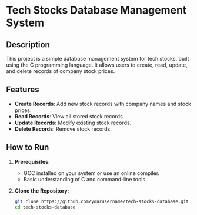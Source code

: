 # Tech Stocks Database Management System

## Description
This project is a simple database management system for tech stocks, built using the C programming language. It allows users to create, read, update, and delete records of company stock prices.

## Features
- **Create Records**: Add new stock records with company names and stock prices.
- **Read Records**: View all stored stock records.
- **Update Records**: Modify existing stock records.
- **Delete Records**: Remove stock records.

## How to Run
1. **Prerequisites**:
   - GCC installed on your system or use an online compiler.
   - Basic understanding of C and command-line tools.

2. **Clone the Repository**:
   ```sh
   git clone https://github.com/yourusername/tech-stocks-database.git
   cd tech-stocks-database
